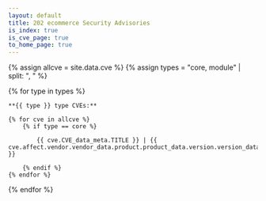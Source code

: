 ```yaml
---
layout: default
title: 202 ecommerce Security Advisories
is_index: true
is_cve_page: true
to_home_page: true
---
```


{% assign allcve = site.data.cve %}
{% assign types = "core, module" | split: ", " %}

{% for type in types %}

    **{{ type }} type CVEs:**

    {% for cve in allcve %}
        {% if type == core %}

            {{ cve.CVE_data_meta.TITLE }} | {{ cve.affect.vendor.vendor_data.product.product_data.version.version_data.version_value }}
        
        {% endif %}
    {% endfor %}
{% endfor %}


